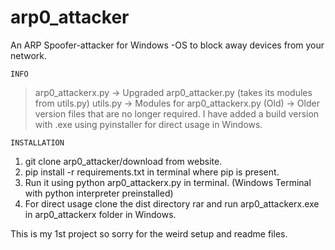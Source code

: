 # arp0_attacker
An ARP Spoofer-attacker for Windows -OS to block away devices from your network.

```INFO```
>arp0_attackerx.py -> Upgraded arp0_attacker.py (takes its modules from utils.py)
>utils.py -> Modules for arp0_attackerx.py
>(Old) -> Older version files that are no longer required.
>I have added a build version with .exe using pyinstaller for direct usage in Windows.
>
```INSTALLATION```
1) git clone arp0_attacker/download from website.
2) pip install -r requirements.txt in terminal where pip is present.
3) Run it using python arp0_attackerx.py in terminal. (Windows Terminal with python interpreter preinstalled)
4) For direct usage clone the dist directory rar and run arp0_attackerx.exe in arp0_attackerx folder in Windows. 

  This is my 1st project so sorry for the weird setup and readme files.
